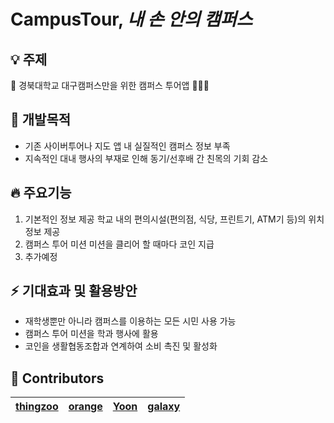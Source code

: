 # CampusTour, _내 손 안의 캠퍼스_

## :bulb: 주제
:bus: 경북대학교 대구캠퍼스만을 위한 캠퍼스 투어앱 👩🏻‍🏫

## :pushpin: 개발목적
- 기존 사이버투어나 지도 앱 내 실질적인 캠퍼스 정보 부족
- 지속적인 대내 행사의 부재로 인해 동기/선후배 간 친목의 기회 감소

## :fire: 주요기능
1. 기본적인 정보 제공  학교 내의 편의시설(편의점, 식당, 프린트기, ATM기 등)의 위치 정보 제공
2. 캠퍼스 투어 미션  미션을 클리어 할 때마다 코인 지급
3. 추가예정

## :zap: 기대효과 및 활용방안
- 재학생뿐만 아니라 캠퍼스를 이용하는 모든 시민 사용 가능
- 캠퍼스 투어 미션을 학과 행사에 활용
- 코인을 생활협동조합과 연계하여 소비 촉진 및 활성화

## :rainbow: Contributors

[thingzoo](https://github.com/thing-zoo)  | [orange](https://github.com/seeun-320)  | [Yoon](https://github.com/noranmuri)|[galaxy](https://github.com/eunha812)
--|--|--|--
